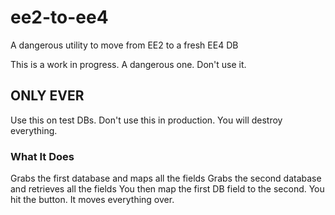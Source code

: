 # ee2-to-ee4
A dangerous utility to move from EE2 to a fresh EE4 DB

This is a work in progress. A dangerous one. Don't use it.

## ONLY EVER
Use this on test DBs. Don't use this in production. You will destroy everything.

### What It Does
Grabs the first database and maps all the fields
Grabs the second database and retrieves all the fields
You then map the first DB field to the second.
You hit the button.
It moves everything over.